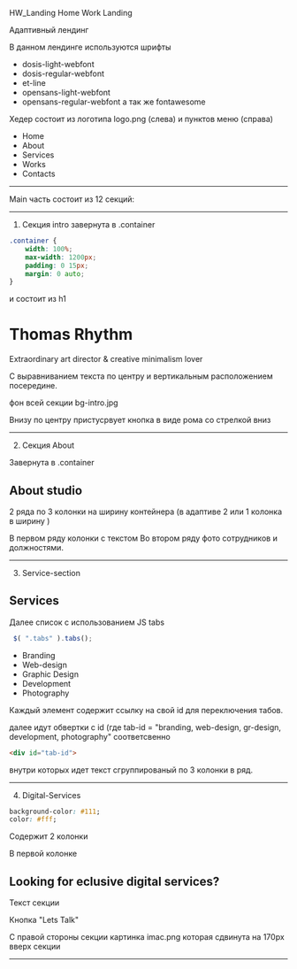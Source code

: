 HW_Landing
Home Work Landing

Адаптивный лендинг

В данном лендинге используются шрифты
- dosis-light-webfont
- dosis-regular-webfont
- et-line
- opensans-light-webfont
- opensans-regular-webfont
а так же fontawesome


Хедер состоит из логотипа logo.png (слева)
и пунктов меню (справа)
- Home
- About
- Services
- Works
- Contacts

---
Main часть состоит из 12 секций:

---
1. Секция intro завернута в .container 
```css
.container {
	width: 100%;
	max-width: 1200px;
	padding: 0 15px;
	margin: 0 auto;
}
```
и состоит из h1

Thomas Rhythm
==============

Extraordinary art director & creative minimalism lover

С выравниванием текста по центру и вертикальным расположением посередине.

фон всей секции bg-intro.jpg

Внизу по центру пристусрвует кнопка в виде рома со стрелкой вниз

---
2. Секция About

Завернута в .container

About studio
------------

2 ряда по 3 колонки на ширину контейнера (в адаптиве 2 или 1 колонка в ширину )

В первом ряду колонки с текстом
Во втором ряду фото сотрудников и должностями.

---
3. Service-section

Services
---------
Далее список с использованием JS tabs
```js
 $( ".tabs" ).tabs();
 ```
 - Branding
 - Web-design
 - Graphic Design
 - Development
 - Photography

Каждый элемент содержит ссылку на свой id для переключения табов.

далее идут обвертки с id (где tab-id = "branding, web-design, gr-design, development, photography" соответсвенно
```html
<div id="tab-id">
```
внутри которых идет текст сгруппированый по 3 колонки в ряд.

---
4. Digital-Services

```css
background-color: #111;
color: #fff;
```
Содержит 2 колонки

В первой колонке

Looking for eclusive digital services?
----
Текст секции

Кнопка "Lets Talk"

С правой стороны секции
картинка imac.png которая сдвинута на 170px вверх секции

---
